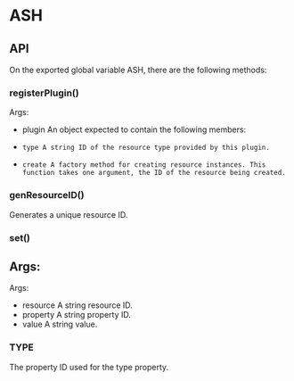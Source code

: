 # ASH
## API
On the exported global variable ASH, there are the following methods:
### registerPlugin()
Args:

- plugin An object expected to contain the following members:
-     type A string ID of the resource type provided by this plugin.
-     create A factory method for creating resource instances. This function takes one argument, the ID of the resource being created.

### genResourceID()
Generates a unique resource ID.
### set()
Args:
 - 
Args:
 - resource A string resource ID.
 - property A string property ID.
 - value A string value.
 
### TYPE
The property ID used for the type property.
